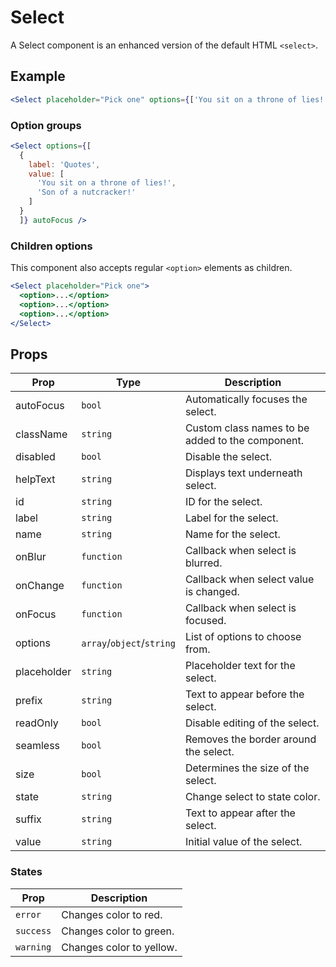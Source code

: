 # Select

A Select component is an enhanced version of the default HTML `<select>`.


## Example

```jsx
<Select placeholder="Pick one" options={['You sit on a throne of lies!', 'Son of a nutcracker!']} autoFocus />
```


### Option groups

```jsx
<Select options={[
  {
    label: 'Quotes',
    value: [
      'You sit on a throne of lies!',
      'Son of a nutcracker!'
    ]
  }
  ]} autoFocus />
```


### Children options

This component also accepts regular `<option>` elements as children.

```jsx
<Select placeholder="Pick one">
  <option>...</option>
  <option>...</option>
  <option>...</option>
</Select>
```


## Props

| Prop | Type | Description |
| --- | --- | --- |
| autoFocus | `bool` | Automatically focuses the select. |
| className | `string` | Custom class names to be added to the component. |
| disabled | `bool` | Disable the select. |
| helpText | `string` | Displays text underneath select. |
| id | `string` | ID for the select. |
| label | `string` | Label for the select. |
| name | `string` | Name for the select. |
| onBlur | `function` | Callback when select is blurred. |
| onChange | `function` | Callback when select value is changed. |
| onFocus | `function` | Callback when select is focused. |
| options | `array`/`object`/`string` | List of options to choose from. |
| placeholder | `string` | Placeholder text for the select. |
| prefix | `string` | Text to appear before the select. |
| readOnly | `bool` | Disable editing of the select. |
| seamless | `bool` | Removes the border around the select. |
| size | `bool` | Determines the size of the select. |
| state | `string` | Change select to state color. |
| suffix | `string` | Text to appear after the select. |
| value | `string` | Initial value of the select. |


### States

| Prop | Description |
| --- | --- |
| `error` | Changes color to red. |
| `success` | Changes color to green. |
| `warning` | Changes color to yellow. |
